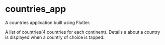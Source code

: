 # countries_app

A countries application built using Flutter.

A list of countries(4 countries for each continent).
Details a about a country is displayed when a country of choice is tapped.
